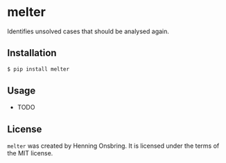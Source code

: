 # melter

Identifies unsolved cases that should be analysed again.

## Installation

```bash
$ pip install melter
```

## Usage

- TODO

## License

`melter` was created by Henning Onsbring. It is licensed under the terms of the MIT license.
